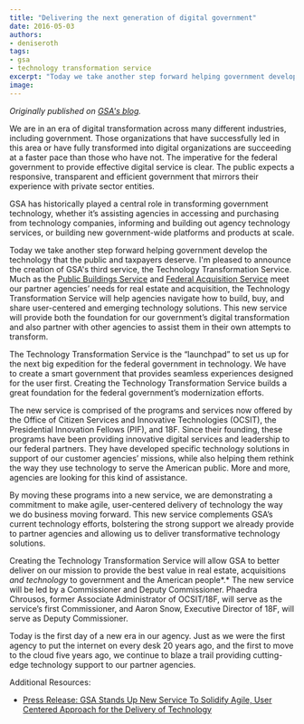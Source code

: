 ```yaml
---
title: "Delivering the next generation of digital government"
date: 2016-05-03
authors:
- deniseroth
tags:
- gsa
- technology transformation service
excerpt: "Today we take another step forward helping government develop the technology that the public and taxpayers deserve. I'm pleased to announce the creation of GSA's third service, the Technology Transformation Service."
image:
---
```


*Originally published on [GSA's blog](http://gsablogs.gsa.gov/gsablog/2016/05/03/delivering-the-next-generation-of-digital-government/).*

We are in an era of digital transformation across many different
industries, including government. Those organizations that have
successfully led in this area or have fully transformed into digital
organizations are succeeding at a faster pace than those who have not.
The imperative for the federal government to provide effective digital
service is clear. The public expects a responsive, transparent and
efficient government that mirrors their experience with private sector
entities.

GSA has historically played a central role in transforming government
technology, whether it’s assisting agencies in accessing and purchasing
from technology companies, informing and building out agency technology
services, or building new government-wide platforms and products at
scale.

Today we take another step forward helping government develop the
technology that the public and taxpayers deserve. I'm pleased to
announce the creation of GSA's third service, the Technology
Transformation Service. Much as the [Public Buildings
Service](http://www.gsa.gov/portal/content/104444) and [Federal
Acquisition Service](http://www.gsa.gov/portal/content/105080) meet our
partner agencies’ needs for real estate and acquisition, the Technology
Transformation Service will help agencies navigate how to build, buy,
and share user-centered and emerging technology solutions. This new
service will provide both the foundation for our government’s digital
transformation and also partner with other agencies to assist them in
their own attempts to transform.

The Technology Transformation Service is the “launchpad” to set us up
for the next big expedition for the federal government in technology. We
have to create a smart government that provides seamless experiences
designed for the user first. Creating the Technology Transformation
Service builds a great foundation for the federal government’s
modernization efforts.

The new service is comprised of the programs and services now offered by
the Office of Citizen Services and Innovative Technologies (OCSIT), the
Presidential Innovation Fellows (PIF), and 18F. Since their founding,
these programs have been providing innovative digital services and
leadership to our federal partners. They have developed specific
technology solutions in support of our customer agencies’ missions,
while also helping them rethink the way they use technology to serve the
American public. More and more, agencies are looking for this kind of
assistance.

By moving these programs into a new service, we are demonstrating a
commitment to make agile, user-centered delivery of technology the way
we do business moving forward. This new service complements GSA’s
current technology efforts, bolstering the strong support we already
provide to partner agencies and allowing us to deliver transformative
technology solutions.

Creating the Technology Transformation Service will allow GSA to better
deliver on our mission to provide the best value in real estate,
acquisitions *and technology* to government and the American people*.*
The new service will be led by a Commissioner and Deputy Commissioner.
Phaedra Chrousos, former Associate Administrator of OCSIT/18F, will
serve as the service’s first Commissioner, and Aaron Snow, Executive
Director of 18F, will serve as Deputy Commissioner.

Today is the first day of a new era in our agency. Just as we were the
first agency to put the internet on every desk 20 years ago, and the
first to move to the cloud five years ago, we continue to blaze a trail
providing cutting-edge technology support to our partner agencies.

Additional Resources:

-   [Press Release: GSA Stands Up New Service To Solidify Agile, User Centered Approach for the Delivery of Technology](http://www.gsa.gov/portal/content/129918)
